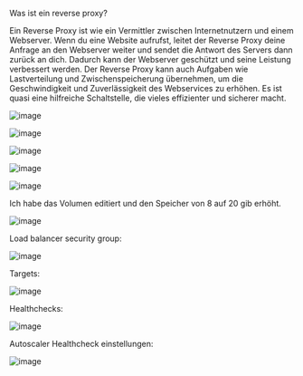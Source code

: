 
Was ist ein reverse proxy?

Ein Reverse Proxy ist wie ein Vermittler zwischen Internetnutzern und einem Webserver. Wenn du eine Website aufrufst, leitet der Reverse Proxy deine Anfrage an den Webserver weiter und sendet die Antwort des Servers dann zurück an dich. Dadurch kann der Webserver geschützt und seine Leistung verbessert werden. Der Reverse Proxy kann auch Aufgaben wie Lastverteilung und Zwischenspeicherung übernehmen, um die Geschwindigkeit und Zuverlässigkeit des Webservices zu erhöhen. Es ist quasi eine hilfreiche Schaltstelle, die vieles effizienter und sicherer macht.

![image](https://github.com/user-attachments/assets/d090d539-156d-4d3e-bfc5-42c7f1d2ef45)

![image](https://github.com/user-attachments/assets/a95e8b27-9018-4882-96d8-38864ce4f5ff)

![image](https://github.com/user-attachments/assets/0b3f8a8b-a6cc-41bb-a0b5-51b35fc0d60f)

![image](https://github.com/user-attachments/assets/c0980bf0-4606-4ca5-b6f0-0e3bf55a248d)

![image](https://github.com/user-attachments/assets/a835494e-30cf-43ca-9488-2cb815dcdf10)

Ich habe das Volumen editiert und den Speicher von 8 auf 20 gib erhöht.

![image](https://github.com/user-attachments/assets/c0adab0e-735b-4334-b555-c4d5ac61b7b7)

Load balancer security group:

![image](https://github.com/user-attachments/assets/3e2f712e-0dc8-402a-b915-cc951709df0f)

Targets:

![image](https://github.com/user-attachments/assets/b78ae776-179f-4843-a6cf-b70577d7216b)

Healthchecks:

![image](https://github.com/user-attachments/assets/d4965b88-5658-451f-8853-09521353ae15)

Autoscaler Healthcheck einstellungen:

![image](https://github.com/user-attachments/assets/7b8ea5a2-1cf3-4823-b606-66693f84df38)

